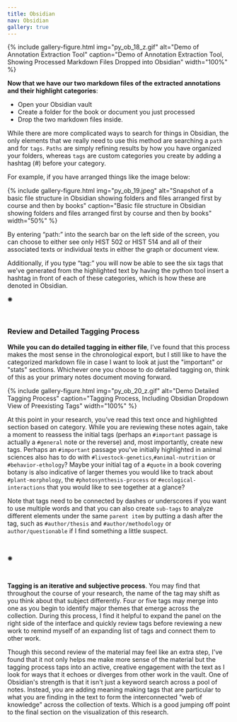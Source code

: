 ```yaml
---
title: Obsidian
nav: Obsidian
gallery: true
---
```


{% include gallery-figure.html img="py_ob_18_z.gif" alt="Demo of Annotation Extraction Tool" caption="Demo of Annotation Extraction Tool, Showing Processed Markdown Files Dropped into Obsidian" width="100%" %}

**Now that we have our two markdown files of the extracted annotations and their highlight categories**: 
- Open your Obsidian vault 
- Create a folder for the book or document you just processed 
- Drop the two markdown files inside. 

While there are more complicated ways to search for things in Obsidian, the only elements that we really need to use this method are searching a `path` and for `tags`. `Paths` are simply refining results by how you have organized your folders, whereas `tags` are custom categories you create by adding a hashtag (#) before your category.

For example, if you have arranged things like the image below:

{% include gallery-figure.html img="py_ob_19.jpeg" alt="Snapshot of a basic file structure in Obsidian showing folders and files arranged first by course and then by books" caption="Basic file structure in Obsidian showing folders and files arranged first by course and then by books" width="50%" %}

By entering “path:” into the search bar on the left side of the screen, you can choose to either see only HIST 502 or HIST 514 and all of their associated texts or individual texts in either the graph or document view. 

Additionally, if you type “tag:” you will now be able to see the six tags that we’ve generated from the highlighted text by having the python tool insert a hashtag in front of each of these categories, which is how these are denoted in Obsidian.

<div class="symbol-container">
    <p class="symbol">&#10042;</p>
</div>
<br>

### Review and Detailed Tagging Process


**While you can do detailed tagging in either file**, I’ve found that this process makes the most sense in the chronological export, but I still like to have the categorized markdown file in case I want to look at just the "important" or "stats" sections. Whichever one you choose to do detailed tagging on, think of this as your primary notes document moving forward. 

{% include gallery-figure.html img="py_ob_20_z.gif" alt="Demo Detailed Tagging Process" caption="Tagging Process, Including Obsidian Dropdown View of Preexisting Tags" width="100%" %}

At this point in your research, you’ve read this text once and highlighted section based on category. While you are reviewing these notes again, take a moment to reassess the initial tags (perhaps an `#important` passage is actually a `#general` note or the reverse) and, most importantly, create new tags. Perhaps an `#important` passage you've initially highlighted in animal sciences also has to do with `#livestock-genetics`,`#animal-nutrition` or `#behavior-ethology`? Maybe your initial tag of a `#quote` in a book covering botany is also indicative of larger themes you would like to track about `#plant-morphology`, the `#photosynthesis-process` or `#ecological-interactions` that you would like to see together at a glance? 

Note that tags need to be connected by dashes or underscores if you want to use multiple words and that you can also create `sub-tags` to analyze different elements under the same `parent item` by putting a dash after the tag, such as `#author/thesis` and `#author/methodology` or `author/questionable` if I find something a little suspect. 

<br>
<div class="symbol-container">
    <p class="symbol">&#10042;</p>
</div>
<br>

**Tagging is an iterative and subjective process**. You may find that throughout the course of your research, the name of the tag may shift as you think about that subject differently. Four or five tags may merge into one as you begin to identify major themes that emerge across the collection. During this process, I find it helpful to expand the panel on the right side of the interface and quickly review tags before reviewing a new work to remind myself of an expanding list of tags and connect them to other work. 

Though this second review of the material may feel like an extra step, I've found that it not only helps me make more sense of the material but the tagging process taps into an active, creative engagement with the text as I look for ways that it echoes or diverges from other work in the vault. One of Obsidian's strength is that it isn't just a keyword search across a pool of notes. Instead, you are adding meaning making tags that are particular to what you are finding in the text to form the interconnected "web of knowledge" across the collection of texts. Which is a good jumping off point to the final section on the visualization of this research.

<br>
